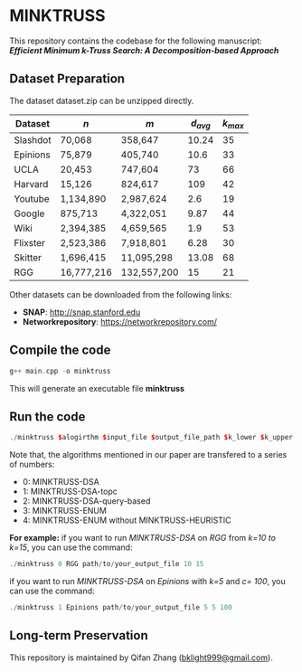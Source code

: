 # MINKTRUSS
This repository contains the codebase for the following manuscript: 
***Efficient Minimum k-Truss Search: A Decomposition-based Approach***

## Dataset Preparation
The dataset dataset.zip can be unzipped directly.

| **Dataset** | **$n$**   | **$m$**    | **$d_{avg}$** | **$k_{max}$** |
|-------------|-----------|------------|---------------|---------------|
| Slashdot    | 70,068    | 358,647    | 10.24         | 35            |
| Epinions    | 75,879    | 405,740    | 10.6          | 33            |
| UCLA        | 20,453    | 747,604    | 73            | 66            |
| Harvard     | 15,126    | 824,617    | 109           | 42            |
| Youtube     | 1,134,890 | 2,987,624  | 2.6           | 19            |
| Google      | 875,713   | 4,322,051  | 9.87          | 44            |
| Wiki        | 2,394,385 | 4,659,565  | 1.9           | 53            |
| Flixster    | 2,523,386 | 7,918,801  | 6.28          | 30            |
| Skitter     | 1,696,415 | 11,095,298 | 13.08         | 68            |
| RGG         | 16,777,216| 132,557,200| 15            | 21            |



Other datasets can be downloaded from the following links:

 - **SNAP**: http://snap.stanford.edu
 - **Networkrepository**: https://networkrepository.com/

## Compile the code

```cpp
g++ main.cpp -o minktruss
```
This will generate an executable file **minktruss**

## Run the code

```cpp
./minktruss $alogirthm $input_file $output_file_path $k_lower $k_upper $query_id / the value of c (optional)
```
Note that, the algorithms mentioned in our paper are transfered to a series of numbers:

 - 0: MINKTRUSS-DSA
 - 1: MINKTRUSS-DSA-topc
 - 2: MINKTRUSS-DSA-query-based
 - 3: MINKTRUSS-ENUM
 - 4: MINKTRUSS-ENUM without MINKTRUSS-HEURISTIC

**For example:**
 if you want to run *MINKTRUSS-DSA* on *RGG* from *k=10 to k=15*, you can use the command:

```cpp
./minktruss 0 RGG path/to/your_output_file 10 15
```

 if you want to run *MINKTRUSS-DSA* on *Epinions* with *k=5* and *c= 100*, you can use the command:

```cpp
./minktruss 1 Epinions path/to/your_output_file 5 5 100
```
## Long-term Preservation
This repository is maintained by Qifan Zhang (bklight999@gmail.com).
